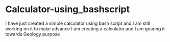 # Calculator-using_bashscript
I have just created a simple calculator using bash script and I am still working on it to make advance
I am creating a calculator and I am gearing it towards Geology purpose
